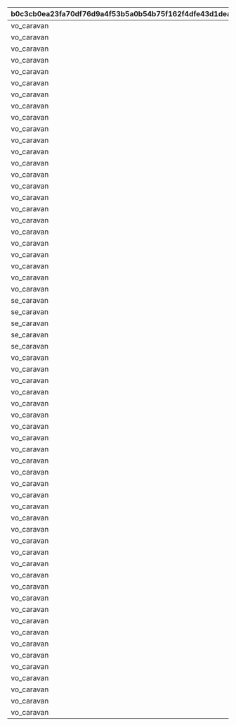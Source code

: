 |b0c3cb0ea23fa70df76d9a4f53b5a0b54b75f162f4dfe43d1deaadbe1d5ea63e|077643dc195675771ece7be9972fdd47bc132e4344b1a17f38268166bb97d844|8d4632fb774374667a5c7e6349e6815df89e209c2cd9b921a46c5ce565b8a772|97d3a66fef407f25465a851cc1cac2fa47d1d8f56846299490bf69b3d333f47f|4856ef2e89fbc09eed9cabfa78251a1e16bbb5d57485d27af79ede51d02b6ec5|d5962f5df37916507e701e5950510ccc0ddfa498e412c85af686028066ff6a22|
| --- | --- | --- | --- | --- | --- |
|vo_caravan|1|11101|1|1|vo_caravan_105801_start_001|
|vo_caravan|1|11102|1|1|vo_caravan_105801_start_002|
|vo_caravan|2|12101|1|1|vo_caravan_105901_start_001|
|vo_caravan|2|12102|1|1|vo_caravan_105901_start_002|
|vo_caravan|3|13101|1|1|vo_caravan_106001_start_001|
|vo_caravan|3|13102|1|1|vo_caravan_106001_start_002|
|vo_caravan|4|14101|1|1|vo_caravan_106401_start_001|
|vo_caravan|4|14102|1|1|vo_caravan_106401_start_002|
|vo_caravan|1|21101|2|1|vo_caravan_105801_dice_001|
|vo_caravan|1|21102|2|1|vo_caravan_105801_dice_002|
|vo_caravan|2|22101|2|1|vo_caravan_105901_dice_001|
|vo_caravan|2|22102|2|1|vo_caravan_105901_dice_002|
|vo_caravan|3|23101|2|1|vo_caravan_106001_dice_001|
|vo_caravan|3|23102|2|1|vo_caravan_106001_dice_002|
|vo_caravan|4|24101|2|1|vo_caravan_106401_dice_001|
|vo_caravan|4|24102|2|1|vo_caravan_106401_dice_002|
|vo_caravan|1|31101|3|1|vo_caravan_105801_slot_001|
|vo_caravan|2|32101|3|1|vo_caravan_105901_slot_001|
|vo_caravan|3|33101|3|1|vo_caravan_106001_slot_001|
|vo_caravan|4|34101|3|1|vo_caravan_106401_slot_001|
|vo_caravan|1|41101|4|1|vo_caravan_105801_dish_001|
|vo_caravan|1|41102|4|1|vo_caravan_105801_dish_002|
|vo_caravan|2|42101|4|1|vo_caravan_105901_dish_001|
|vo_caravan|2|42102|4|1|vo_caravan_105901_dish_002|
|se_caravan|1|42201|4|2|se_caravan_food_peko|
|se_caravan|2|42202|4|2|se_caravan_food_coccoro|
|se_caravan|3|42203|4|2|se_caravan_food_kyaru|
|se_caravan|4|42204|4|2|se_caravan_food_coccoro|
|se_caravan|100|42205|4|2|se_caravan_food_onigiri|
|vo_caravan|3|43101|4|1|vo_caravan_106001_dish_001|
|vo_caravan|3|43102|4|1|vo_caravan_106001_dish_002|
|vo_caravan|4|44101|4|1|vo_caravan_106401_dish_001|
|vo_caravan|4|44102|4|1|vo_caravan_106401_dish_002|
|vo_caravan|100|45101|4|1|vo_caravan_onigiri_dish_001|
|vo_caravan|0|61101|6|1|vo_caravan_105801_goal_001|
|vo_caravan|0|61201|61|1|vo_caravan_105801_win_001|
|vo_caravan|0|61301|62|1|vo_caravan_105801_lose_001|
|vo_caravan|0|62101|6|1|vo_caravan_105901_goal_001|
|vo_caravan|0|62201|61|1|vo_caravan_105901_win_001|
|vo_caravan|0|62301|62|1|vo_caravan_105901_lose_001|
|vo_caravan|0|63101|6|1|vo_caravan_106001_goal_001|
|vo_caravan|0|63201|61|1|vo_caravan_106001_win_001|
|vo_caravan|0|63301|62|1|vo_caravan_106001_lose_001|
|vo_caravan|0|64101|6|1|vo_caravan_118501_goal_001|
|vo_caravan|0|65101|6|1|vo_caravan_106401_goal_001|
|vo_caravan|0|65201|61|1|vo_caravan_106401_win_001|
|vo_caravan|0|65301|62|1|vo_caravan_106401_lose_001|
|vo_caravan|0|71101|7|1|vo_caravan_105801_appraise_001|
|vo_caravan|0|72101|7|1|vo_caravan_105901_appraise_001|
|vo_caravan|0|73101|7|1|vo_caravan_106001_appraise_001|
|vo_caravan|0|74101|7|1|vo_caravan_106401_appraise_001|
|vo_caravan|0|81101|8|1|vo_caravan_105801_result_001|
|vo_caravan|0|82101|8|1|vo_caravan_105901_result_001|
|vo_caravan|0|83101|8|1|vo_caravan_106001_result_001|
|vo_caravan|0|84101|8|1|vo_caravan_106401_result_001|
|vo_caravan|11|211101|2|1|vo_caravan_319700_dice_001|
|vo_caravan|11|211102|2|1|vo_caravan_319700_dice_002|
|vo_caravan|12|212101|2|1|vo_caravan_319800_dice_001|
|vo_caravan|12|212102|2|1|vo_caravan_319800_dice_002|
|vo_caravan|13|213101|2|1|vo_caravan_319900_dice_001|
|vo_caravan|13|213102|2|1|vo_caravan_319900_dice_002|
